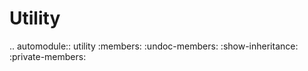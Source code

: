 Utility
=======

.. automodule:: utility
   :members:
   :undoc-members:
   :show-inheritance:
   :private-members: